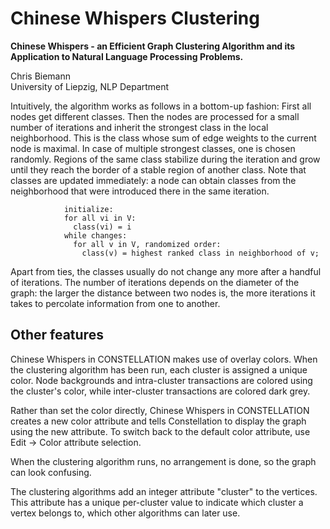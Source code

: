 # Chinese Whispers Clustering

**Chinese Whispers - an Efficient Graph Clustering Algorithm and its
Application to Natural Language Processing Problems.**

  
Chris Biemann  
University of Liepzig, NLP Department

Intuitively, the algorithm works as follows in a bottom-up fashion:
First all nodes get different classes. Then the nodes are processed for
a small number of iterations and inherit the strongest class in the
local neighborhood. This is the class whose sum of edge weights to the
current node is maximal. In case of multiple strongest classes, one is
chosen randomly. Regions of the same class stabilize during the
iteration and grow until they reach the border of a stable region of
another class. Note that classes are updated immediately: a node can
obtain classes from the neighborhood that were introduced there in the
same iteration.

                initialize:
                for all vi in V:
                  class(vi) = i
                while changes:
                  for all v in V, randomized order:
                    class(v) = highest ranked class in neighborhood of v;
            

Apart from ties, the classes usually do not change any more after a
handful of iterations. The number of iterations depends on the diameter
of the graph: the larger the distance between two nodes is, the more
iterations it takes to percolate information from one to another.

## Other features

Chinese Whispers in CONSTELLATION makes use of overlay colors. When the
clustering algorithm has been run, each cluster is assigned a unique
color. Node backgrounds and intra-cluster transactions are colored using
the cluster's color, while inter-cluster transactions are colored dark
grey.

Rather than set the color directly, Chinese Whispers in CONSTELLATION
creates a new color attribute and tells Constellation to display the
graph using the new attribute. To switch back to the default color
attribute, use Edit → Color attribute selection.

When the clustering algorithm runs, no arrangement is done, so the graph
can look confusing.

The clustering algorithms add an integer attribute "cluster" to the
vertices. This attribute has a unique per-cluster value to indicate
which cluster a vertex belongs to, which other algorithms can later use.

